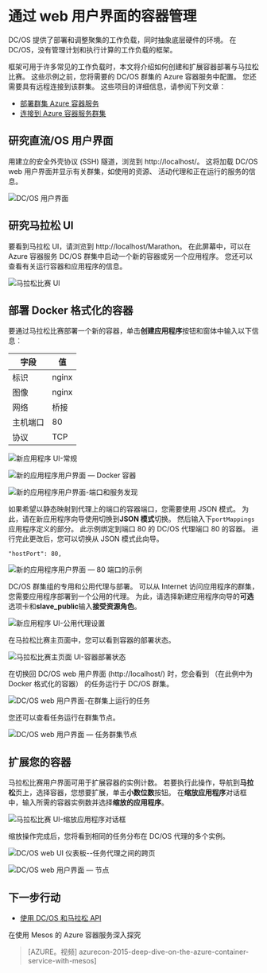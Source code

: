 <properties
   pageTitle="通过 web 用户界面的 azure 容器服务容器管理 |Microsoft Azure"
   description="部署到 Azure 容器服务群集服务通过马拉松 web UI 容器。"
   services="container-service"
   documentationCenter=""
   authors="neilpeterson"
   manager="timlt"
   editor=""
   tags="acs, azure-container-service"
   keywords="Docker，容器，微服务 Mesos，Azure"/>

<tags
   ms.service="container-service"
   ms.devlang="na"
   ms.topic="get-started-article"
   ms.tgt_pltfrm="na"
   ms.workload="na"
   ms.date="09/19/2016"
   ms.author="timlt"/>

# <a name="container-management-through-the-web-ui"></a>通过 web 用户界面的容器管理

DC/OS 提供了部署和调整聚集的工作负载，同时抽象底层硬件的环境。 在 DC/OS，没有管理计划和执行计算的工作负载的框架。

框架可用于许多常见的工作负载时，本文将介绍如何创建和扩展容器部署与马拉松比赛。 这些示例之前，您将需要的 DC/OS 群集的 Azure 容器服务中配置。 您还需要具有远程连接到该群集。 这些项目的详细信息，请参阅下列文章︰

- [部署群集 Azure 容器服务](container-service-deployment.md)
- [连接到 Azure 容器服务群集](container-service-connect.md)

## <a name="explore-the-dcos-ui"></a>研究直流/OS 用户界面

用建立的安全外壳协议 (SSH) 隧道，浏览到 http://localhost/。 这将加载 DC/OS web 用户界面并显示有关群集，如使用的资源、 活动代理和正在运行的服务的信息。

![DC/OS 用户界面](media/dcos/dcos2.png)

## <a name="explore-the-marathon-ui"></a>研究马拉松 UI

要看到马拉松 UI，请浏览到 http://localhost/Marathon。 在此屏幕中，可以在 Azure 容器服务 DC/OS 群集中启动一个新的容器或另一个应用程序。 您还可以查看有关运行容器和应用程序的信息。  

![马拉松比赛 UI](media/dcos/dcos3.png)

## <a name="deploy-a-docker-formatted-container"></a>部署 Docker 格式化的容器

要通过马拉松比赛部署一个新的容器，单击**创建应用程序**按钮和窗体中输入以下信息︰

字段           | 值
----------------|-----------
标识              | nginx
图像           | nginx
网络         | 桥接
主机端口       | 80
协议        | TCP

![新应用程序 UI-常规](media/dcos/dcos4.png)

![新的应用程序用户界面 — Docker 容器](media/dcos/dcos5.png)

![新的应用程序用户界面-端口和服务发现](media/dcos/dcos6.png)

如果希望以静态映射到代理上的端口的容器端口，您需要使用 JSON 模式。 为此，请在新应用程序向导使用切换到**JSON 模式**切换。 然后输入下`portMappings`应用程序定义的部分。 此示例绑定到端口 80 的 DC/OS 代理端口 80 的容器。 进行完此更改后，您可以切换从 JSON 模式此向导。

```none
"hostPort": 80,
```

![新的应用程序用户界面 — 80 端口的示例](media/dcos/dcos13.png)

DC/OS 群集组的专用和公用代理与部署。 可以从 Internet 访问应用程序的群集，您需要应用程序部署到一个公用的代理。 为此，请选择新建应用程序向导的**可选**选项卡和**slave_public**输入**接受资源角色**。

![新应用程序 UI-公用代理设置](media/dcos/dcos14.png)

在马拉松比赛主页面中，您可以看到容器的部署状态。

![马拉松比赛主页面 UI-容器部署状态](media/dcos/dcos7.png)

在切换回 DC/OS web 用户界面 (http://localhost/) 时，您会看到 （在此例中为 Docker 格式化的容器） 的任务运行于 DC/OS 群集。

![DC/OS web 用户界面-在群集上运行的任务](media/dcos/dcos8.png)

您还可以查看任务运行在群集节点。

![DC/OS web 用户界面 — 任务群集节点](media/dcos/dcos9.png)

## <a name="scale-your-containers"></a>扩展您的容器

马拉松比赛用户界面可用于扩展容器的实例计数。 若要执行此操作，导航到**马拉松**页上，选择容器，您想要扩展，单击**小数位数**按钮。 在**缩放应用程序**对话框中，输入所需的容器实例数并选择**缩放的应用程序**。

![马拉松比赛 UI-缩放应用程序对话框](media/dcos/dcos10.png)

缩放操作完成后，您将看到相同的任务分布在 DC/OS 代理的多个实例。

![DC/OS web UI 仪表板--任务代理之间的跨页](media/dcos/dcos11.png)

![DC/OS web 用户界面 — 节点](media/dcos/dcos12.png)

## <a name="next-steps"></a>下一步行动

- [使用 DC/OS 和马拉松 API](container-service-mesos-marathon-rest.md)

在使用 Mesos 的 Azure 容器服务深入探究

> [AZURE。视频] azurecon-2015-deep-dive-on-the-azure-container-service-with-mesos]
